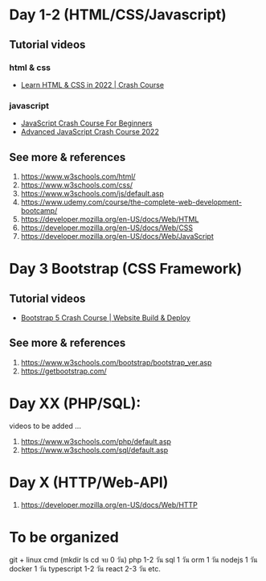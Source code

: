 # Day 1-2 (HTML/CSS/Javascript)

## Tutorial videos
### html & css
- [Learn HTML & CSS in 2022 | Crash Course](https://www.youtube.com/watch?v=gXLjWRteuWI&ab_channel=DesignCourse)
### javascript
- [JavaScript Crash Course For Beginners](https://www.youtube.com/watch?v=hdI2bqOjy3c&ab_channel=TraversyMedia)
- [Advanced JavaScript Crash Course 2022](https://www.youtube.com/watch?v=R9I85RhI7Cg&ab_channel=Codevolution)

## See more & references
1. https://www.w3schools.com/html/
2. https://www.w3schools.com/css/
3. https://www.w3schools.com/js/default.asp
4. https://www.udemy.com/course/the-complete-web-development-bootcamp/
5. https://developer.mozilla.org/en-US/docs/Web/HTML
6. https://developer.mozilla.org/en-US/docs/Web/CSS
7. https://developer.mozilla.org/en-US/docs/Web/JavaScript

# Day 3 Bootstrap (CSS Framework)
## Tutorial videos
- [Bootstrap 5 Crash Course | Website Build & Deploy](https://www.youtube.com/watch?v=4sosXZsdy-s)

## See more & references
1. https://www.w3schools.com/bootstrap/bootstrap_ver.asp
2. https://getbootstrap.com/


# Day XX (PHP/SQL):
videos to be added ...
1. https://www.w3schools.com/php/default.asp
2. https://www.w3schools.com/sql/default.asp

# Day X (HTTP/Web-API)
1. https://developer.mozilla.org/en-US/docs/Web/HTTP

# To be organized
git + linux cmd (mkdir ls cd จบ 0 วัน)
php 1-2 วัน
sql 1 วัน
orm 1 วัน
nodejs 1 วัน
docker 1 วัน
typescript 1-2 วัน
react 2-3 วัน
etc.